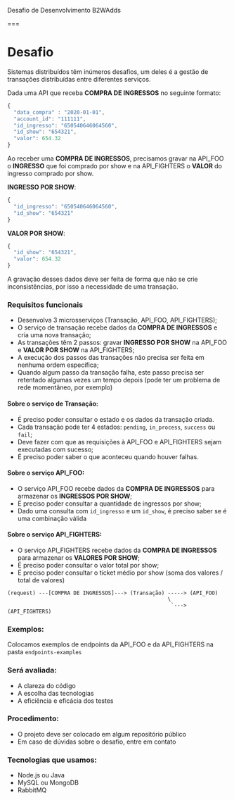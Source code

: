 Desafio de Desenvolvimento B2WAdds

===

# Desafio

Sistemas distribuídos têm inúmeros desafios, um deles é a gestão de transações distribuídas entre diferentes serviços.

Dada uma API que receba **COMPRA DE INGRESSOS** no seguinte formato:
```javascript
{
  "data_compra" : "2020-01-01",
  "account_id": "111111",
  "id_ingresso": "650540646064560",
  "id_show": "654321",
  "valor": 654.32
}
```

Ao receber uma **COMPRA DE INGRESSOS**, precisamos gravar na API_FOO o **INGRESSO** que foi comprado por show e na API_FIGHTERS o **VALOR** do ingresso comprado por show.

**INGRESSO POR SHOW**:
```javascript
{
  "id_ingresso": "650540646064560",
  "id_show": "654321"
}
```

**VALOR POR SHOW**:
```javascript
{
  "id_show": "654321",
  "valor": 654.32
}
```

A gravação desses dados deve ser feita de forma que não se crie inconsistências, por isso a necessidade de uma transação.

### Requisitos funcionais

- Desenvolva 3 microsserviços (Transação, API_FOO, API_FIGHTERS);
- O serviço de transação recebe dados da **COMPRA DE INGRESSOS** e cria uma nova transação;
- As transações têm 2 passos: gravar **INGRESSO POR SHOW** na API_FOO e **VALOR POR SHOW** na API_FIGHTERS;
- A execução dos passos das transações não precisa ser feita em nenhuma ordem específica;
- Quando algum passo da transação falha, este passo precisa ser retentado algumas vezes um tempo depois (pode ter um problema de rede momentâneo, por exemplo)

#### Sobre o serviço de Transação:
- É preciso poder consultar o estado e os dados da transação criada.
- Cada transação pode ter 4 estados: `pending`, `in_process`, `success` ou `fail`;
- Deve fazer com que as requisições à API_FOO e API_FIGHTERS sejam executadas com sucesso;
- É preciso poder saber o que aconteceu quando houver falhas.

#### Sobre o serviço API_FOO:
- O serviço API_FOO recebe dados da **COMPRA DE INGRESSOS** para armazenar os **INGRESSOS POR SHOW**;
- É preciso poder consultar a quantidade de ingressos por show;
- Dado uma consulta com `id_ingresso` e um `id_show`, é preciso saber se é uma combinação válida

#### Sobre o serviço API_FIGHTERS:
- O serviço API_FIGHTERS recebe dados da **COMPRA DE INGRESSOS** para armazenar os **VALORES POR SHOW**;
- É preciso poder consultar o valor total por show;
- É preciso poder consultar o tícket médio por show (soma dos valores / total de valores)

```cypher
(request) ---[COMPRA DE INGRESSOS]---> (Transação) -----> (API_FOO)
                                                   \
                                                    `---> (API_FIGHTERS)
```

### Exemplos:
Colocamos exemplos de endpoints da API_FOO e da API_FIGHTERS na pasta `endpoints-examples`

### Será avaliada:
- A clareza do código
- A escolha das tecnologias
- A eficiência e eficácia dos testes

### Procedimento:
- O projeto deve ser colocado em algum repositório público
- Em caso de dúvidas sobre o desafio, entre em contato 

### Tecnologias que usamos:
- Node.js ou Java
- MySQL ou MongoDB
- RabbitMQ